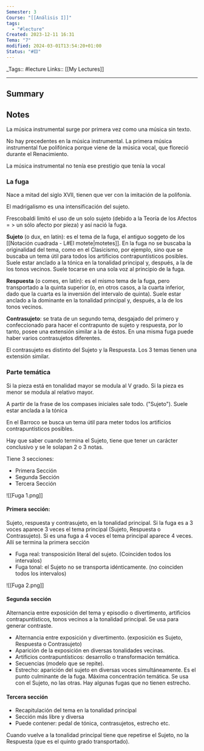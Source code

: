 ```yaml
---
Semester: 3
Course: "[[Análisis I]]"
tags:
  - "#lecture"
Created: 2023-12-11 16:31
Tema: "7"
modified: 2024-03-01T13:54:20+01:00
Status: "#🟨"
---
```


\_Tags::  #lecture 
Links:: [[My Lectures]]
___

## Summary

## Notes

La música instrumental surge por primera vez como una música sin texto.

No hay precedentes en la música instrumental. La primera música instrumental fue polifónica porque viene de la música vocal, que floreció durante el Renacimiento.

La música instrumental no tenía ese prestigio que tenía la vocal

### La fuga

Nace a mitad del siglo XVII, tienen que ver con la imitación de la polifonía. 

El madrigalismo es una intensificación del sujeto.

Frescobaldi limitó el uso de un solo sujeto (debido a la Teoría de los Afectos = > un sólo afecto por pieza) y así nació la fuga.

**Sujeto** (o dux, en latín): es el tema de la fuga, el antiguo  soggeto de los [[Notación cuadrada - L#El motete|motetes]]. En la fuga no se buscaba la originalidad del tema, como en el Clasicismo, por ejemplo, sino que se buscaba un tema útil para todos los artificios contrapuntísticos posibles. Suele estar anclado a la tónica en la tonalidad principal y, después, a la de los tonos vecinos. Suele tocarse en una sola voz al principio de la fuga.

**Respuesta** (o comes, en latín): es el mismo tema de la fuga, pero transportado a la quinta superior (o, en otros casos, a la cuarta inferior, dado que la cuarta es la inversión del intervalo de quinta). Suele estar anclado a la dominante en la tonalidad principal y, después, a la de los tonos vecinos.

**Contrasujeto**: se trata de un segundo tema, desgajado del primero y confeccionado para hacer el contrapunto de sujeto y respuesta, por lo tanto, posee una extensión similar a la de éstos. En una misma fuga puede haber varios contrasujetos diferentes.

El contrasujeto es distinto del Sujeto y la Respuesta. Los 3 temas tienen una extensión similar.

### Parte temática

Si la pieza está en tonalidad mayor se modula al V grado. Si la pieza es menor se modula al relativo mayor.

A partir de la frase de los compases iniciales sale todo. ("Sujeto"). Suele estar anclada a la tónica

En el Barroco se busca un tema útil para meter todos los artificios contrapuntísticos posibles.

Hay que saber cuando termina el Sujeto, tiene que tener un carácter conclusivo y se le solapan 2 o 3 notas.

Tiene 3 secciones:
- Primera Sección
- Segunda Sección
- Tercera Sección

![[Fuga 1.png]]
#### Primera sección: 

Sujeto, respuesta y contrasujeto, en la tonalidad principal. Si la fuga es a 3 voces aparece 3 veces el tema principal (Sujeto, Respuesta o Contrasujeto). Si es una fuga a 4 voces el tema principal aparece 4 veces. Allí se termina la primera sección

* Fuga real: transposición literal del sujeto. (Coinciden todos los intervalos)
* Fuga tonal: el Sujeto no se transporta idénticamente. (no coinciden todos los intervalos)


![[Fuga 2.png]]
#### Segunda sección

Alternancia entre exposición del tema y episodio o divertimento, artificios contrapuntísticos, tonos vecinos a la tonalidad principal. Se usa para generar contraste.
- Alternancia entre exposición y divertimento. (exposición es Sujeto, Respuesta o Contrasujeto)
- Aparición de la exposición en diversas tonalidades vecinas.
- Artificios contrapuntísticos: desarrollo o transformación temática.
- Secuencias (modelo que se repite).
- Estrecho: aparición del sujeto en diversas voces simultáneamente. Es el punto culminante de la fuga. Máxima concentración temática. Se usa con el Sujeto, no las otras. Hay algunas fugas que no tienen estrecho.

#### Tercera sección

- Recapitulación del tema en la tonalidad principal
- Sección más libre y diversa
- Puede contener: pedal de tónica, contrasujetos, estrecho etc.

Cuando vuelve a la tonalidad principal tiene que repetirse el Sujeto, no la Respuesta (que es el quinto grado transportado).






















